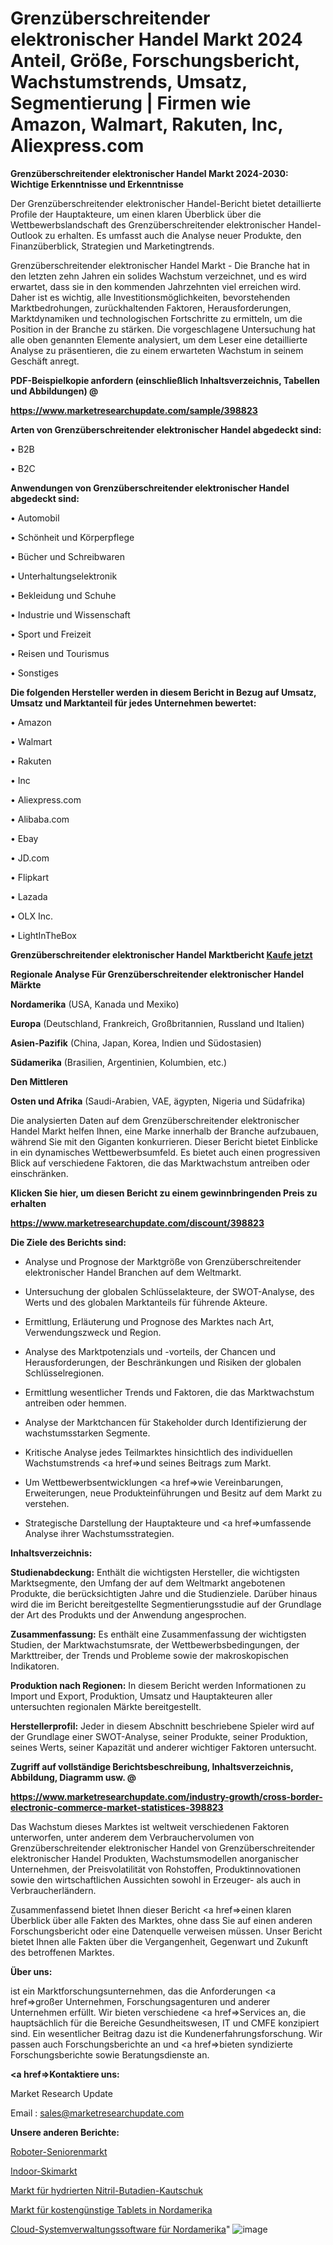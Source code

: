 # Grenzüberschreitender elektronischer Handel Markt 2024 Anteil, Größe, Forschungsbericht, Wachstumstrends, Umsatz, Segmentierung | Firmen wie Amazon, Walmart, Rakuten, Inc, Aliexpress.com

<strong>Grenzüberschreitender elektronischer Handel Markt 2024-2030: Wichtige Erkenntnisse und Erkenntnisse</strong>

Der Grenzüberschreitender elektronischer Handel-Bericht bietet detaillierte Profile der Hauptakteure, um einen klaren Überblick über die Wettbewerbslandschaft des Grenzüberschreitender elektronischer Handel-Outlook zu erhalten. Es umfasst auch die Analyse neuer Produkte, den Finanzüberblick, Strategien und Marketingtrends.

Grenzüberschreitender elektronischer Handel Markt - Die Branche hat in den letzten zehn Jahren ein solides Wachstum verzeichnet, und es wird erwartet, dass sie in den kommenden Jahrzehnten viel erreichen wird. Daher ist es wichtig, alle Investitionsmöglichkeiten, bevorstehenden Marktbedrohungen, zurückhaltenden Faktoren, Herausforderungen, Marktdynamiken und technologischen Fortschritte zu ermitteln, um die Position in der Branche zu stärken. Die vorgeschlagene Untersuchung hat alle oben genannten Elemente analysiert, um dem Leser eine detaillierte Analyse zu präsentieren, die zu einem erwarteten Wachstum in seinem Geschäft anregt.



<strong><b>PDF-Beispielkopie anfordern (einschließlich Inhaltsverzeichnis, Tabellen und Abbildungen) @ </b></strong>

<strong><a href=https://www.marketresearchupdate.com/sample/398823>

<strong>https://www.marketresearchupdate.com/sample/398823</u></a></strong></strong>



<strong>Arten von Grenzüberschreitender elektronischer Handel abgedeckt sind:</strong>

• B2B

• B2C



<strong>Anwendungen von Grenzüberschreitender elektronischer Handel abgedeckt sind:</strong>

• Automobil

• Schönheit und Körperpflege

• Bücher und Schreibwaren

• Unterhaltungselektronik

• Bekleidung und Schuhe

• Industrie und Wissenschaft

• Sport und Freizeit

• Reisen und Tourismus

• Sonstiges



<strong>Die folgenden Hersteller werden in diesem Bericht in Bezug auf Umsatz, Umsatz und Marktanteil für jedes Unternehmen bewertet:</strong>

• Amazon

• Walmart

• Rakuten

• Inc

• Aliexpress.com

• Alibaba.com

• Ebay

• JD.com

• Flipkart

• Lazada

• OLX Inc.

• LightInTheBox



<strong>Grenzüberschreitender elektronischer Handel Marktbericht <a href=https://www.marketresearchupdate.com/buynow/398823>Kaufe jetzt</a></strong>



<strong>Regionale Analyse Für Grenzüberschreitender elektronischer Handel Märkte</strong>



<strong>Nordamerika</strong> (USA, Kanada und Mexiko)



<strong>Europa</strong> (Deutschland, Frankreich, Großbritannien, Russland und Italien)



<strong>Asien-Pazifik</strong> (China, Japan, Korea, Indien und Südostasien)



<strong>Südamerika</strong> (Brasilien, Argentinien, Kolumbien, etc.)



<strong>Den Mittleren</strong> 

<strong>Osten und Afrika</strong> (Saudi-Arabien, VAE, ägypten, Nigeria und Südafrika)

Die analysierten Daten auf dem Grenzüberschreitender elektronischer Handel Markt helfen Ihnen, eine Marke innerhalb der Branche aufzubauen, während Sie mit den Giganten konkurrieren. Dieser Bericht bietet Einblicke in ein dynamisches Wettbewerbsumfeld. Es bietet auch einen progressiven Blick auf verschiedene Faktoren, die das Marktwachstum antreiben oder einschränken.



<strong>Klicken Sie hier, um diesen Bericht zu einem gewinnbringenden Preis zu erhalten
</strong>

<strong><a href=https://www.marketresearchupdate.com/discount/398823>https://www.marketresearchupdate.com/discount/398823</b></u></strong></a>



<strong>Die Ziele des Berichts sind:</strong>

- Analyse und Prognose der Marktgröße von Grenzüberschreitender elektronischer Handel Branchen auf dem Weltmarkt.

- Untersuchung der globalen Schlüsselakteure, der SWOT-Analyse, des Werts und des globalen Marktanteils für führende Akteure.

- Ermittlung, Erläuterung und Prognose des Marktes nach Art, Verwendungszweck und Region.

- Analyse des Marktpotenzials und -vorteils, der Chancen und Herausforderungen, der Beschränkungen und Risiken der globalen Schlüsselregionen.

- Ermittlung wesentlicher Trends und Faktoren, die das Marktwachstum antreiben oder hemmen.

- Analyse der Marktchancen für Stakeholder durch Identifizierung der wachstumsstarken Segmente.

- Kritische Analyse jedes Teilmarktes hinsichtlich des individuellen Wachstumstrends <a href=>und</a> seines Beitrags zum Markt.

- Um Wettbewerbsentwicklungen <a href=>wie</a> Vereinbarungen, Erweiterungen, neue Produkteinführungen und Besitz auf dem Markt zu verstehen.

- Strategische Darstellung der Hauptakteure und <a href=>umfas</a>sende Analyse ihrer Wachstumsstrategien.



<strong>Inhaltsverzeichnis:</strong>



<strong>Studienabdeckung:</strong> Enthält die wichtigsten Hersteller, die wichtigsten Marktsegmente, den Umfang der auf dem Weltmarkt angebotenen Produkte, die berücksichtigten Jahre und die Studienziele. Darüber hinaus wird die im Bericht bereitgestellte Segmentierungsstudie auf der Grundlage der Art des Produkts und der Anwendung angesprochen.



<strong>Zusammenfassung:</strong> Es enthält eine Zusammenfassung der wichtigsten Studien, der Marktwachstumsrate, der Wettbewerbsbedingungen, der Markttreiber, der Trends und Probleme sowie der makroskopischen Indikatoren.



<strong>Produktion nach Regionen:</strong> In diesem Bericht werden Informationen zu Import und Export, Produktion, Umsatz und Hauptakteuren aller untersuchten regionalen Märkte bereitgestellt.



<strong>Herstellerprofil:</strong> Jeder in diesem Abschnitt beschriebene Spieler wird auf der Grundlage einer SWOT-Analyse, seiner Produkte, seiner Produktion, seines Werts, seiner Kapazität und anderer wichtiger Faktoren untersucht.



<strong><b>Zugriff auf vollständige Berichtsbeschreibung, Inhaltsverzeichnis, Abbildung, Diagramm usw. @ </b></strong>

<strong><a href=https://www.marketresearchupdate.com/industry-growth/cross-border-electronic-commerce-market-statistices-398823>https://www.marketresearchupdate.com/industry-growth/cross-border-electronic-commerce-market-statistices-398823</a></strong>

Das Wachstum dieses Marktes ist weltweit verschiedenen Faktoren unterworfen, unter anderem dem Verbrauchervolumen von Grenzüberschreitender elektronischer Handel von Grenzüberschreitender elektronischer Handel Produkten, Wachstumsmodellen anorganischer Unternehmen, der Preisvolatilität von Rohstoffen, Produktinnovationen sowie den wirtschaftlichen Aussichten sowohl in Erzeuger- als auch in Verbraucherländern.

Zusammenfassend bietet Ihnen dieser Bericht <a href=>einen</a> klaren Überblick über alle Fakten des Marktes, ohne dass Sie auf einen anderen Forschungsbericht oder eine Datenquelle verweisen müssen. Unser Bericht bietet Ihnen alle Fakten über die Vergangenheit, Gegenwart und Zukunft des betroffenen Marktes.



<strong>Über uns:</strong>

 ist ein Marktforschungsunternehmen, das die Anforderungen <a href=>großer</a> Unternehmen, Forschungsagenturen und anderer Unternehmen erfüllt. Wir bieten verschiedene <a href=>Services</a> an, die hauptsächlich für die Bereiche Gesundheitswesen, IT und CMFE konzipiert sind. Ein wesentlicher Beitrag dazu ist die Kundenerfahrungsforschung. Wir passen auch Forschungsberichte an und <a href=>bieten</a> syndizierte Forschungsberichte sowie Beratungsdienste an.



<strong><a href=>Kontaktiere uns:</a></strong>

Market Research Update

Email : sales@marketresearchupdate.com



<strong>Unsere anderen Berichte:</strong>

<a href=https://www.linkedin.com/pulse/robots-seniors-market-2023-2029-in-depth-report>Roboter-Seniorenmarkt</a>

<a href=https://www.linkedin.com/pulse/indoor-skis-market-size-historical-growth-analysis>Indoor-Skimarkt</a>

<a href=https://www.linkedin.com/pulse/hydrogenated-nitrile-butadiene-rubber-market>Markt für hydrierten Nitril-Butadien-Kautschuk</a>

<a href=https://www.linkedin.com/pulse/north-america-low-cost-tablets-market-2023-new>Markt für kostengünstige Tablets in Nordamerika</a>

<a href=https://www.linkedin.com/pulse/north-america-cloud-system-management-software>Cloud-Systemverwaltungssoftware für Nordamerika</a>"
![image](https://github.com/RushikeshRI/news24analysis/assets/164026548/65ad832c-14f3-411c-a5e8-07fb595bd6e6)
